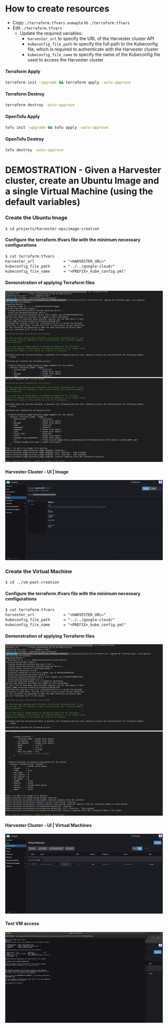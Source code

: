 # How to create resources

- Copy `./terraform.tfvars.exmaple` to `./terraform.tfvars`
- Edit `./terraform.tfvars`
  - Update the required variables:
    - `harvester_url` to specify the URL of the Harvester cluster API
    - `kubeconfig_file_path` to specify the full path to the Kubeconfig file, which is required to authenticate with the Harvester cluster
    - `kubeconfig_file_name` to specify the name of the Kubeconfig file used to access the Harvester cluster

#### Terraform Apply

```bash
terraform init -upgrade && terraform apply -auto-approve
```

#### Terraform Destroy

```bash
terraform destroy -auto-approve
```

#### OpenTofu Apply

```bash
tofu init -upgrade && tofu apply -auto-approve
```

#### OpenTofu Destroy

```bash
tofu destroy -auto-approve
```

# DEMOSTRATION - Given a Harvester cluster, create an Ubuntu Image and a single Virtual Machine (using the default variables)

### Create the Ubuntu Image

```console
$ cd projects/harvester-ops/image-creation
```

#### Configure the terraform.tfvars file with the minimum necessary configurations

```console
$ cat terraform.tfvars
harvester_url             = "<HARVESTER_URL>"
kubeconfig_file_path      = "../../google-cloud/"
kubeconfig_file_name      = "<PREFIX>_kube_config.yml"
```

#### Demonstration of applying Terraform files

![](../../../images/HARV_OPS_PROJ_README_21.png)
![](../../../images/HARV_OPS_PROJ_README_22.png)

#### Harvester Cluster - UI | Image

![](../../../images/HARV_OPS_PROJ_README_23.png)

### Create the Virtual Machine

```console
$ cd ../vm-pool-creation
```

#### Configure the terraform.tfvars file with the minimum necessary configurations

```console
$ cat terraform.tfvars
harvester_url             = "<HARVESTER_URL>"
kubeconfig_file_path      = "../../google-cloud/"
kubeconfig_file_name      = "<PREFIX>_kube_config.yml"
```

#### Demonstration of applying Terraform files

![](../../../images/HARV_OPS_PROJ_README_24.png)
![](../../../images/HARV_OPS_PROJ_README_25.png)

#### Harvester Cluster - UI | Virtual Machines

![](../../../images/HARV_OPS_PROJ_README_26.png)

#### Test VM access

![](../../../images/HARV_OPS_PROJ_README_27.png)
